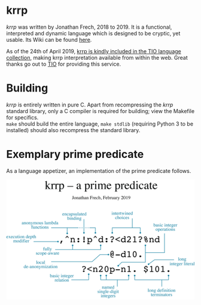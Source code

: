 # krrp
_krrp_ was written by Jonathan Frech, 2018 to 2019. It is a functional, interpreted and dynamic language which is designed to be cryptic, yet usable. Its Wiki can be found [here](https://github.com/jfrech/krrp/wiki).

As of the 24th of April 2019, [krrp is kindly included in the TIO language collection](https://tio.run/#krrp), making krrp interpretation available from within the web. Great thanks go out to [TIO](https://tio.run/) for providing this service.

# Building
_krrp_ is entirely written in pure C. Apart from recompressing the _krrp_ standard library, only a C compiler is required for building; view the Makefile for specifics.  
`make` should build the entire language, `make stdlib` (requiring Python 3 to be installed) should also recompress the standard library.

# Exemplary prime predicate
As a language appetizer, an implementation of the prime predicate follows.

![Prime predicate.](https://github.com/jfrech/krrp/blob/master/assets/krrp_prime_predicate.png)
